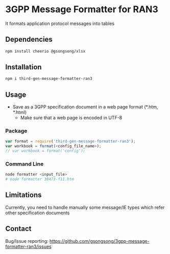 # 3GPP Message Formatter for RAN3

It formats application protocol messages into tables

## Dependencies

```sh
npm install cheerio @gsongsong/xlsx
```

## Installation

```sh
npm i third-gen-message-formatter-ran3
```

## Usage

- Save as a 3GPP specification document in a web page format (*.htm, *.html)
   - Make sure that a web page is encoded in UTF-8

### Package

```js
var format = require('third-gen-message-formatter-ran3');
var workbook = format(<config_file_name>);
// var workbook = format('config');
```

### Command Line

```sh
node formatter <input_file>
# node formatter 38473-f11.htm
```

## Limitations

Currently, you need to handle manually some message/IE types which refer other specification documents

## Contact

Bug/Issue reporting: https://github.com/gsongsong/3gpp-message-formatter-ran3/issues